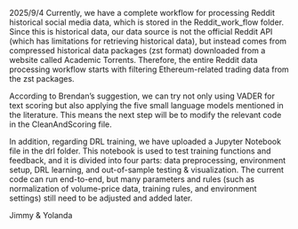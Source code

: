 2025/9/4
Currently, we have a complete workflow for processing Reddit historical social media data, which is stored in the Reddit_work_flow folder. Since this is historical data, our data source is not the official Reddit API (which has limitations for retrieving historical data), but instead comes from compressed historical data packages (zst format) downloaded from a website called Academic Torrents. Therefore, the entire Reddit data processing workflow starts with filtering Ethereum-related trading data from the zst packages.

According to Brendan’s suggestion, we can try not only using VADER for text scoring but also applying the five small language models mentioned in the literature. This means the next step will be to modify the relevant code in the CleanAndScoring file.

In addition, regarding DRL training, we have uploaded a Jupyter Notebook file in the drl folder. This notebook is used to test training functions and feedback, and it is divided into four parts: data preprocessing, environment setup, DRL learning, and out-of-sample testing & visualization. The current code can run end-to-end, but many parameters and rules (such as normalization of volume-price data, training rules, and environment settings) still need to be adjusted and added later.

Jimmy & Yolanda
